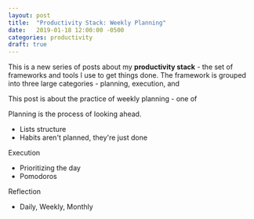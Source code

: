 ```yaml
---
layout: post
title:  "Productivity Stack: Weekly Planning"
date:   2019-01-18 12:00:00 -0500
categories: productivity
draft: true
---
```


This is a new series of posts about my **productivity stack** - the set of frameworks and tools I use to get things done. The framework is grouped into three large categories - planning, execution, and 

This post is about the practice of weekly planning - one of 


Planning is the process of looking ahead.
* Lists structure
* Habits aren't planned, they're just done

Execution
* Prioritizing the day
* Pomodoros

Reflection
* Daily, Weekly, Monthly

